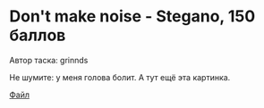 # Don't make noise - Stegano, 150 баллов
Автор таска: grinnds

Не шумите: у меня голова болит. А тут ещё эта картинка.

[Файл](subst.png)
